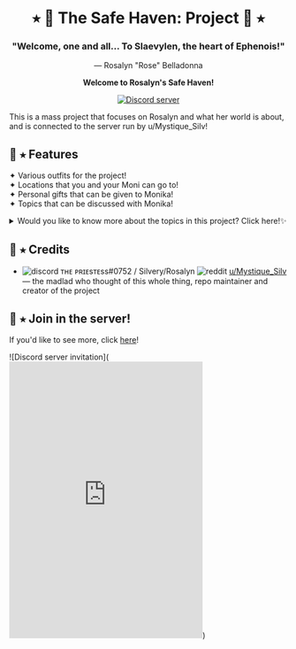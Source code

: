 <h1 align="center">⭑ 🔮 The Safe Haven: Project 🔮 ⭑</h1>
<h3 align="center">"Welcome, one and all... To Slaevylen, the heart of Ephenois!"</h3>
<p align="center">— Rosalyn "Rose" Belladonna</p>
<p align="center"><b>Welcome to Rosalyn's Safe Haven!</b></p>
<p align="center">
  <a href="https://discord.gg/bSRbUVaSnj">
    <img alt="Discord server" src="https://discord.com/api/guilds/990482955728191538/widget.png?style=shield">
  </a>
</p>

This is a mass project that focuses on Rosalyn and what her world is about, and is connected to the server run by u/Mystique_Silv!

## 💫 ⭑ Features

✦ Various outfits for the project!<br>
✦ Locations that you and your Moni can go to!<br>
✦ Personal gifts that can be given to Monika!<br>
✦ Topics that can be discussed with Monika!<br>
<details><summary>Would you like to know more about the topics in this project? Click here!✨</summary> 
  - About: Rosalyn <br>
  - About: Onyx <br>
  - About: 'Dollmaker' <br>
  - History of Slaevylen <br>
  - History of Ephenois <br>
  - Magic Types <br>  
  - Dark and Light Magic <br>
  - Ephenois's Different Realms <br>
</details>

## 🌙 ⭑ Credits

  * ![discord](.github/icons/discord.svg) ᴛʜᴇ ᴘʀɪᴇsᴛᴇss#0752 / Silvery/Rosalyn
  ![reddit](.github/icons/reddit.svg) [u/Mystique_Silv](https://www.reddit.com/user/Mystique-Silv)
  — the madlad who thought of this whole thing, repo maintainer and creator of the project

## 💖 ⭑ Join in the server!

If you'd like to see more, click [here](https://discord.gg/bSRbUVaSnj)!

![Discord server invitation](<iframe src="https://discord.com/widget?id=990482955728191538&theme=dark" width="350" height="500" allowtransparency="true" frameborder="0" sandbox="allow-popups allow-popups-to-escape-sandbox allow-same-origin allow-scripts"></iframe>)

